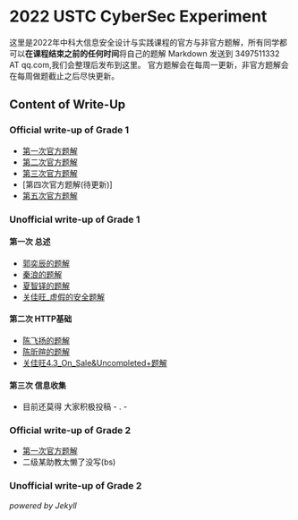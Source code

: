 # 2022 USTC CyberSec Experiment
这里是2022年中科大信息安全设计与实践课程的官方与非官方题解，所有同学都可以**在课程结束之前的任何时间**将自己的题解 Markdown 发送到 3497511332 AT qq.com,我们会整理后发布到这里。 官方题解会在每周一更新，非官方题解会在每周做题截止之后尽快更新。

## Content of Write-Up
### Official write-up of Grade 1
- [第一次官方题解](./officialwp1/20220321)
- [第二次官方题解](./officialwp1/20220328)
- [第三次官方题解](./officialwp1/20220402)
- [第四次官方题解(待更新)]
- [第五次官方题解](./officialwp1/20220418)
### Unofficial write-up of Grade 1
#### 第一次 总述
- [郭奕辰的题解](./unofficialwp1/1/guoyichen)
- [秦浪的题解](./unofficialwp1/1/qinlang)
- [夏智铎的题解](./unofficialwp1/1/xiazhiduo)
- [关佳旺_虚假的安全题解](./unofficialwp1/1/guanjiawang)
#### 第二次 HTTP基础
- [陈飞扬的题解](./unofficialwp1/2/chenfeiyang)
- [陈昕暄的题解](./unofficialwp1/2/chenxinxuan)
- [关佳旺4.3_On_Sale&Uncompleted+题解](./unofficialwp1/2/guanjiawang)

#### 第三次 信息收集

- 目前还莫得 大家积极投稿 - . -

### Official write-up of Grade 2
- [第一次官方题解](./officialwp2/20220321)
- 二级某助教太懒了没写(bs)
### Unofficial write-up of Grade 2

_powered by Jekyll_

